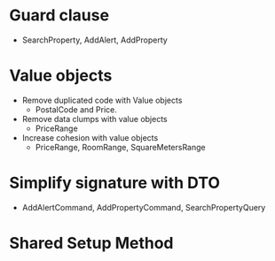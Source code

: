 # Guard clause
- SearchProperty, AddAlert, AddProperty

# Value objects

- Remove duplicated code with Value objects
    - PostalCode and Price.
- Remove data clumps with value objects
    - PriceRange
- Increase cohesion with value objects
    - PriceRange, RoomRange, SquareMetersRange

# Simplify signature with DTO

- AddAlertCommand, AddPropertyCommand, SearchPropertyQuery

# Shared Setup Method